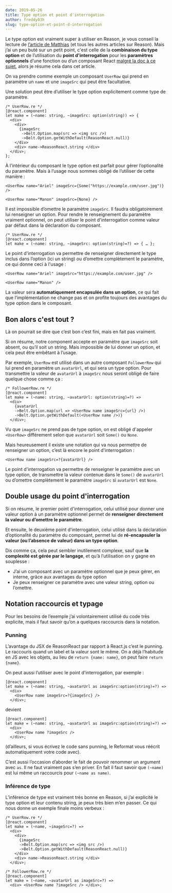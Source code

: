 ```yaml
---
date: 2019-05-26
title: Type option et point d'interrogation
author: freddy03h
slug: type-option-et-point-d-interrogation
---
```


Le type option est vraiment super à utiliser en Reason, je vous conseil la lecture de [l’article de Matthias](/articles/introduction-a-reasonml) (et tous les autres articles sur Reason). Mais j’ai un peu buté sur un petit point, c'est celle de la **combinaison du type option** et de l’utilisation du **point d'interrogation** pour les **paramètres optionnels** d’une fonction ou d’un composant React [malgré la doc à ce sujet](https://reasonml.github.io/docs/en/function#optional-labeled-arguments), alors je résume cela dans cet article.

On va prendre comme exemple un composant `UserRow` qui prend en paramètre un `name` et une `imageSrc` qui peut être facultative.

Une solution peut être d’utiliser le type option explicitement comme type de paramètre.

```reason
/* UserRow.re */
[@react.component]
let make = (~name: string, ~imageSrc: option(string)) => {
  <div>
    <div>
      {imageSrc
       ->Belt.Option.map(src => <img src />)
       ->Belt.Option.getWithDefault(ReasonReact.null)}
    </div>
    <div> name->ReasonReact.string </div>
  </div>;
};
```

À l’intérieur du composant le type option est parfait pour gérer l’optionalité du paramètre. Mais à l’usage nous sommes obligé de l’utiliser de cette manière :

```reason
<UserRow name="Ariel" imageSrc={Some("https://example.com/user.jpg")} />

<UserRow name="Manon" imageSrc={None} />
```

Il est impossible d’omettre le paramètre `imageSrc`. Il faudra obligatoirement lui renseigner un option. Pour rendre le renseignement du paramètre vraiment optionnel, on peut utiliser le point d'interrogation comme valeur par défaut dans la déclaration du composant.

```reason
/* UserRow.re */
[@react.component]
let make = (~name: string, ~imageSrc: option(string)=?) => { … };
```

Le point d'interrogation va permettre de renseigner directement le type inclus dans l’option (ici un string) ou d’omettre complètement le paramètre, ce qui donne ceci à l'usage :

```reason
<UserRow name="Ariel" imageSrc="https://example.com/user.jpg" />

<UserRow name="Manon" />
```

La valeur sera **automatiquement encapsulée dans un option**, ce qui fait que l’implémentation ne change pas et on profite toujours des avantages du type option dans le composant.

## Bon alors c'est tout ?

Là on pourrait se dire que c’est bon c’est fini, mais en fait pas vraiment.

Si on résume, notre component accepte en paramètre que `imageSrc` soit absent, ou qu’il soit un string. Mais impossible de lui donner un option, et cela peut être embêtant à l’usage.

Par exemple, `UserRow` est utilisé dans un autre composant `FollowerRow` qui lui prend en paramètre un `avatarUrl`, et qui sera un type option. Pour transmettre la valeur de `avatarUrl` à `imageSrc` nous seront obligé de faire quelque chose comme ça :

```reason
/* FollowerRow.re */
[@react.component]
let make = (~name: string, ~avatarUrl: option(string)=?) =>
  <div>
    {avatarUrl
    ->Belt.Option.map(url => <UserRow name imageSrc={url} />)
    ->Belt.Option.getWithDefault(<UserRow name />)}
  </div>;
```

Vu que `imageSrc` ne prend pas de type option, on est obligé d'appeler `<UserRow>` différement selon que `avatarUrl` soit `Some()` ou `None`.

Mais heureusement il existe une notation qui va nous permettre de renseigner un option, c’est là encore le point d'interrogation :

```reason
<UserRow name imageSrc=?{avatarUrl} />
```

Le point d'interrogation va permettre de renseigner le paramètre avec un type option, de transmettre la valeur contenue dans le `Some()` de `avatarUrl` ou d’omettre complètement le paramètre `imageSrc` si `avatarUrl` est `None`.

## Double usage du point d'interrogation

Si on résume, le premier point d'interrogation, celui utilisé pour donner une valeur option à un paramètre optionnel permet de **renseigner directement la valeur ou d’omettre le paramètre**.

Et ensuite, le deuxième point d'interrogation, celui utilisé dans la déclaration d’optionalité du paramètre du composant, permet lui de **ré-encapsuler la valeur (ou l’absence de valeur) dans un type option**.

Dis comme ça, cela peut sembler inutilement complexe, sauf que **la complexité est gérée par le langage**, et qu’à l’utilisation on y gagne en souplesse :

- J’ai un composant avec un paramètre optionnel que je peux gérer, en interne, grâce aux avantages du type option
- Je peux renseigner ce paramètre avec une valeur string, option ou l’omettre.

## Notation raccourcis et typage

Pour les besoins de l’exemple j’ai volontairement utilisé du code très explicite, mais il faut savoir qu’on a quelques raccourcis dans la notation.

### Punning

L’avantage du JSX de ReasonReact par rapport à React.js c’est le punning. Le raccouris quand un label et la valeur sont le même. On a déjà l’habitude en JS avec les objets, au lieu de `return {name: name}`, on peut faire `return {name}`.

On peut aussi l’utiliser avec le point d'interrogation, par exemple :

```reason
[@react.component]
let make = (~name: string, ~avatarUrl as imageSrc:option(string)=?) =>
  <div>
    <UserRow name imageSrc=?{imageSrc} />
  </div>;
```

devient

```reason
[@react.component]
let make = (~name: string, ~avatarUrl as imageSrc:option(string)=?) =>
  <div>
    <UserRow name ?imageSrc />
  </div>;
```

(d’ailleurs, si vous écrivez le code sans punning, le Reformat vous réécrit automatiquement votre code avec).

C’est aussi l’occasion d’aborder le fait de pouvoir renommer un argument avec `as`. Il ne faut vraiment pas s’en priver. En fait il faut savoir que `(~name)` est lui même un raccourcis pour `(~name as name)`.

### Inférence de type

L’inférence de type est vraiment très bonne en Reason, si j’ai explicité le type option et leur contenu string, je peux très bien m’en passer. Ce qui nous donne un exemple finale moins verbeux :

```reason
/* UserRow.re */
[@react.component]
let make = (~name, ~imageSrc=?) =>
  <div>
    <div>
      {imageSrc
      ->Belt.Option.map(src => <img src />)
      ->Belt.Option.getWithDefault(ReasonReact.null)}
    </div>
    <div> name->ReasonReact.string </div>
  </div>;

/* FollowerRow.re */
[@react.component]
let make = (~name, ~avatarUrl as imageSrc=?) =>
  <div> <UserRow name ?imageSrc /> </div>;
```
